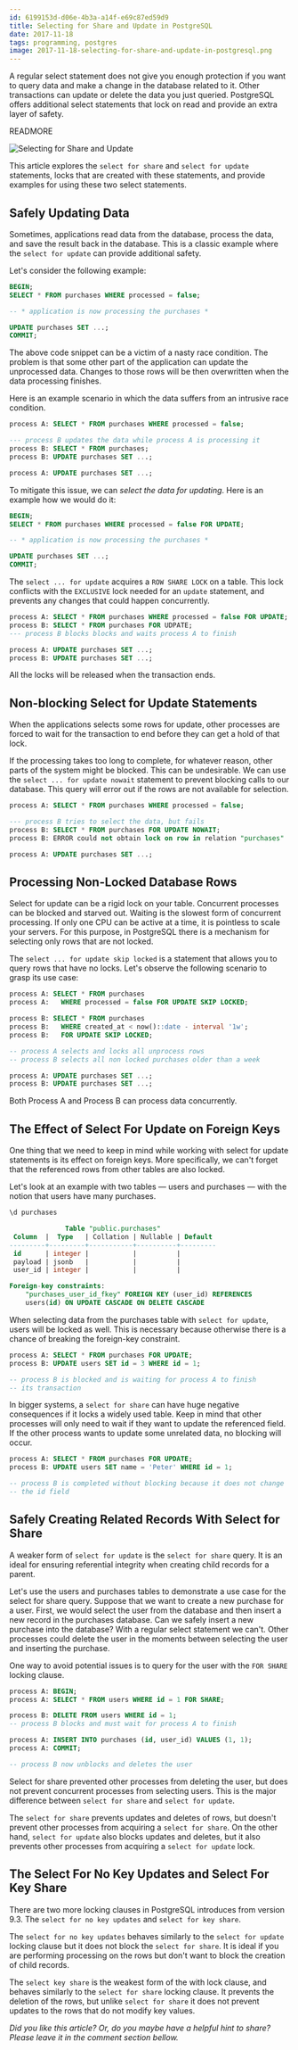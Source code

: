 ```yaml
---
id: 6199153d-d06e-4b3a-a14f-e69c87ed59d9
title: Selecting for Share and Update in PostgreSQL
date: 2017-11-18
tags: programming, postgres
image: 2017-11-18-selecting-for-share-and-update-in-postgresql.png
---
```


A regular select statement does not give you enough protection if you want to
query data and make a change in the database related to it. Other transactions
can update or delete the data you just queried. PostgreSQL offers additional
select statements that lock on read and provide an extra layer of safety.

READMORE

![Selecting for Share and Update](images/2017-11-18-selecting-for-share-and-update-in-postgresql.png)

This article explores the `select for share` and `select for update` statements,
locks that are created with these statements, and provide examples for using
these two select statements.

## Safely Updating Data

Sometimes, applications read data from the database, process the data, and save
the result back in the database. This is a classic example where the
`select for update` can provide additional safety.

Let's consider the following example:

``` sql
BEGIN;
SELECT * FROM purchases WHERE processed = false;

-- * application is now processing the purchases *

UPDATE purchases SET ...;
COMMIT;
```

The above code snippet can be a victim of a nasty race condition. The problem is
that some other part of the application can update the unprocessed data. Changes
to those rows will be then overwritten when the data processing finishes.

Here is an example scenario in which the data suffers from an intrusive race
condition.

``` sql
process A: SELECT * FROM purchases WHERE processed = false;

--- process B updates the data while process A is processing it
process B: SELECT * FROM purchases;
process B: UPDATE purchases SET ...;

process A: UPDATE purchases SET ...;
```

To mitigate this issue, we can _select the data for updating_. Here is an
example how we would do it:

``` sql
BEGIN;
SELECT * FROM purchases WHERE processed = false FOR UPDATE;

-- * application is now processing the purchases *

UPDATE purchases SET ...;
COMMIT;
```

The `select ... for update` acquires a `ROW SHARE LOCK` on a table. This lock
conflicts with the `EXCLUSIVE` lock needed for an `update` statement, and
prevents any changes that could happen concurrently.

``` sql
process A: SELECT * FROM purchases WHERE processed = false FOR UPDATE;
process B: SELECT * FROM purchases FOR UDPATE;
--- process B blocks blocks and waits process A to finish

process A: UPDATE purchases SET ...;
process B: UPDATE purchases SET ...;
```

All the locks will be released when the transaction ends.

## Non-blocking Select for Update Statements

When the applications selects some rows for update, other processes are forced
to wait for the transaction to end before they can get a hold of that lock.

If the processing takes too long to complete, for whatever reason, other parts
of the system might be blocked. This can be undesirable. We can use the
`select ... for update nowait` statement to prevent blocking calls to our
database. This query will error out if the rows are not available for selection.

``` sql
process A: SELECT * FROM purchases WHERE processed = false;

--- process B tries to select the data, but fails
process B: SELECT * FROM purchases FOR UPDATE NOWAIT;
process B: ERROR could not obtain lock on row in relation "purchases"

process A: UPDATE purchases SET ...;
```

## Processing Non-Locked Database Rows

Select for update can be a rigid lock on your table. Concurrent processes can be
blocked and starved out. Waiting is the slowest form of concurrent processing.
If only one CPU can be active at a time, it is pointless to scale your servers.
For this purpose, in PostgreSQL there is a mechanism for selecting only rows
that are not locked.

The `select ... for update skip locked` is a statement that allows you to query
rows that have no locks. Let's observe the following scenario to grasp its use
case:

``` sql
process A: SELECT * FROM purchases
process A:   WHERE processed = false FOR UPDATE SKIP LOCKED;

process B: SELECT * FROM purchases
process B:   WHERE created_at < now()::date - interval '1w';
process B:   FOR UPDATE SKIP LOCKED;

-- process A selects and locks all unprocess rows
-- process B selects all non locked purchases older than a week

process A: UPDATE purchases SET ...;
process B: UPDATE purchases SET ...;
```

Both Process A and Process B can process data concurrently.

## The Effect of Select For Update on Foreign Keys

One thing that we need to keep in mind while working with select for update
statements is its effect on foreign keys. More specifically, we can't forget
that the referenced rows from other tables are also locked.

Let's look at an example with two tables — users and purchases — with the notion
that users have many purchases.

``` sql
\d purchases

              Table "public.purchases"
 Column  |  Type   | Collation | Nullable | Default
---------+---------+-----------+----------+---------
 id      | integer |           |          |
 payload | jsonb   |           |          |
 user_id | integer |           |          |

Foreign-key constraints:
    "purchases_user_id_fkey" FOREIGN KEY (user_id) REFERENCES
    users(id) ON UPDATE CASCADE ON DELETE CASCADE
```

When selecting data from the purchases table with `select for update`, users
will be locked as well. This is necessary because otherwise there is a chance of
breaking the foreign-key constraint.

``` sql
process A: SELECT * FROM purchases FOR UPDATE;
process B: UPDATE users SET id = 3 WHERE id = 1;

-- process B is blocked and is waiting for process A to finish
-- its transaction
```

In bigger systems, a `select for share` can have huge negative consequences if
it locks a widely used table. Keep in mind that other processes will only need
to wait if they want to update the referenced field. If the other process wants
to update some unrelated data, no blocking will occur.

``` sql
process A: SELECT * FROM purchases FOR UPDATE;
process B: UPDATE users SET name = 'Peter' WHERE id = 1;

-- process B is completed without blocking because it does not change
-- the id field
```

## Safely Creating Related Records With Select for Share

A weaker form of `select for update` is the `select for share` query. It is
an ideal for ensuring referential integrity when creating child records for a
parent.

Let's use the users and purchases tables to demonstrate a use case for the
select for share query. Suppose that we want to create a new purchase for a
user. First, we would select the user from the database and then insert a new
record in the purchases database. Can we safely insert a new purchase into the
database? With a regular select statement we can't. Other processes could delete
the user in the moments between selecting the user and inserting the purchase.

One way to avoid potential issues is to query for the user with the `FOR SHARE`
locking clause.

``` sql
process A: BEGIN;
process A: SELECT * FROM users WHERE id = 1 FOR SHARE;

process B: DELETE FROM users WHERE id = 1;
-- process B blocks and must wait for process A to finish

process A: INSERT INTO purchases (id, user_id) VALUES (1, 1);
process A: COMMIT;

-- process B now unblocks and deletes the user
```

Select for share prevented other processes from deleting the user, but does not
prevent concurrent processes from selecting users. This is the major difference
between `select for share` and `select for update`.

The `select for share` prevents updates and deletes of rows, but doesn't prevent
other processes from acquiring a `select for share`. On the other hand,
`select for update` also blocks updates and deletes, but it also prevents other
processes from acquiring a `select for update` lock.

## The Select For No Key Updates and Select For Key Share

There are two more locking clauses in PostgreSQL introduces from version 9.3.
The `select for no key updates` and `select for key share`.

The `select for no key updates` behaves similarly to the `select for update`
locking clause but it does not block the `select for share`. It is ideal if you
are performing processing on the rows but don't want to block the creation of
child records.

The `select key share` is the weakest form of the with lock clause, and behaves
similarly to the `select for share` locking clause. It prevents the deletion of
the rows, but unlike `select for share` it does not prevent updates to the rows
that do not modify key values.

_Did you like this article? Or, do you maybe have a helpful hint to share? Please
leave it in the comment section bellow._
